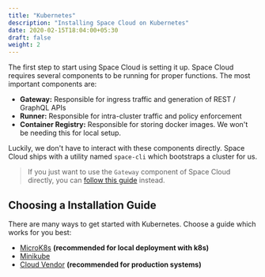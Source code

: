 ```yaml
---
title: "Kubernetes"
description: "Installing Space Cloud on Kubernetes"
date: 2020-02-15T18:04:00+05:30
draft: false
weight: 2
---
```


The first step to start using Space Cloud is setting it up. Space Cloud requires several components to be running for proper functions. The most important components are:

- **Gateway:** Responsible for ingress traffic and generation of REST / GraphQL APIs
- **Runner:** Responsible for intra-cluster traffic and policy enforcement
- **Container Registry:** Responsible for storing docker images. We won't be needing this for local setup.

Luckily, we don't have to interact with these components directly. Space Cloud ships with a utility named `space-cli` which bootstraps a cluster for us.

> If you just want to use the `Gateway` component of Space Cloud directly, you can [follow this guide](/install/using-gateway-directly) instead.

## Choosing a Installation Guide

There are many ways to get started with Kubernetes. Choose a guide which works for you best:
- [MicroK8s](/install/kubernetes/microk8s) **(recommended for local deployment with k8s)**
- [Minikube](/install/kubernetes/minikube)
- [Cloud Vendor](/install/kubernetes/cloud) **(recommended for production systems)**
